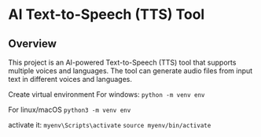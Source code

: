 # AI Text-to-Speech (TTS) Tool

## Overview
This project is an AI-powered Text-to-Speech (TTS) tool that supports multiple voices and languages. The tool can generate audio files from input text in different voices and languages.

Create virtual environment 
For windows:
```python -m venv env```

For linux/macOS
```python3 -m venv env```

activate it:
```myenv\Scripts\activate```
```source myenv/bin/activate```


